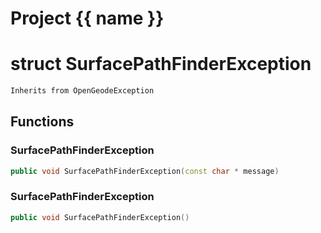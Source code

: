 <script setup>
import {useRoute} from 'vitepress'
const {path} = useRoute()
const tokens = path.split('/')
const words = tokens[2].split('-');
for (let i = 0; i < words.length; i++) {
    words[i] = words[i].charAt(0).toUpperCase() + words[i].slice(1);
    words[i] = words[i].replace('geode', 'Geode')
}
const name = words.join('-');
</script>
# Project {{ name }}

# struct SurfacePathFinderException


```cpp
Inherits from OpenGeodeException
```



## Functions

### SurfacePathFinderException

```cpp
public void SurfacePathFinderException(const char * message)
```


### SurfacePathFinderException

```cpp
public void SurfacePathFinderException()
```




